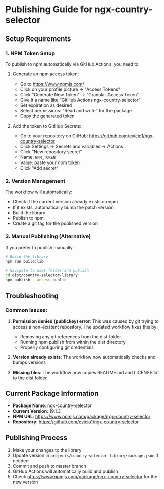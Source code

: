 # Publishing Guide for ngx-country-selector

## Setup Requirements

### 1. NPM Token Setup

To publish to npm automatically via GitHub Actions, you need to:

1. Generate an npm access token:

   - Go to https://www.npmjs.com/
   - Click on your profile picture → "Access Tokens"
   - Click "Generate New Token" → "Granular Access Token"
   - Give it a name like "GitHub Actions ngx-country-selector"
   - Set expiration as desired
   - Select permissions: "Read and write" for the package
   - Copy the generated token

2. Add the token to GitHub Secrets:
   - Go to your repository on GitHub: https://github.com/evicio1/ngx-country-selector
   - Click Settings → Secrets and variables → Actions
   - Click "New repository secret"
   - Name: `NPM_TOKEN`
   - Value: paste your npm token
   - Click "Add secret"

### 2. Version Management

The workflow will automatically:

- Check if the current version already exists on npm
- If it exists, automatically bump the patch version
- Build the library
- Publish to npm
- Create a git tag for the published version

### 3. Manual Publishing (Alternative)

If you prefer to publish manually:

```bash
# Build the library
npm run build:lib

# Navigate to dist folder and publish
cd dist/country-selector-library
npm publish --access public
```

## Troubleshooting

### Common Issues:

1. **Permission denied (publickey) error**: This was caused by git trying to access a non-existent repository. The updated workflow fixes this by:

   - Removing any git references from the dist folder
   - Running npm publish from within the dist directory
   - Properly configuring git credentials

2. **Version already exists**: The workflow now automatically checks and bumps versions

3. **Missing files**: The workflow now copies README.md and LICENSE.txt to the dist folder

## Current Package Information

- **Package Name**: ngx-country-selector
- **Current Version**: 19.1.3
- **NPM URL**: https://www.npmjs.com/package/ngx-country-selector
- **Repository**: https://github.com/evicio1/ngx-country-selector

## Publishing Process

1. Make your changes to the library
2. Update version in `projects/country-selector-library/package.json` if needed
3. Commit and push to master branch
4. GitHub Actions will automatically build and publish
5. Check https://www.npmjs.com/package/ngx-country-selector for the new version
